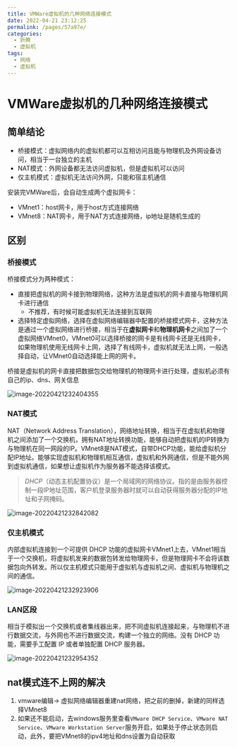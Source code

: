 ```yaml
---
title: VMWare虚拟机的几种网络连接模式
date: 2022-04-21 23:12:25
permalink: /pages/57a97e/
categories:
  - 折腾
  - 虚拟机
tags:
  - 网络
  - 虚拟机
---
```


# VMWare虚拟机的几种网络连接模式

## 简单结论

- 桥接模式：虚拟网络内的虚拟机都可以互相访问且能与物理机及外网设备访问，相当于一台独立的主机
- NAT模式：外网设备都无法访问虚拟机，但是虚拟机可以访问
- 仅主机模式：虚拟机无法访问外网，只能和宿主机通信



安装完VMWare后，会自动生成两个虚拟网卡：

- VMnet1：host网卡，用于host方式连接网络
- VMnet8：NAT网卡，用于NAT方式连接网络，ip地址是随机生成的



## 区别

### 桥接模式

桥接模式分为两种模式：

- 直接把虚拟机的网卡接到物理网络，这种方法是虚拟机的网卡直接与物理机网卡进行通信
  - 不推荐，有时候可能虚拟机无法连接到互联网
- 选择特定虚拟网络，选择在虚拟网络编辑器中配置的桥接模式网卡，这种方法是通过一个虚拟网络进行桥接，相当于在**虚拟网卡**和**物理机网卡**之间加了一个虚拟网络VMnet0，VMnet0可以选择桥接的网卡是有线网卡还是无线网卡，如果物理机使用无线网卡上网，选择了有线网卡，虚拟机就无法上网，一般选择自动，让VMnet0自动选择能上网的网卡。

桥接是虚拟机的网卡直接把数据包交给物理机的物理网卡进行处理，虚拟机必须有自己的ip、dns、网关信息

![image-20220421232404355](https://io.storyxc.com/blog/image-20220421232404355.png)



### NAT模式

NAT（Network Address Translation），网络地址转换，相当于在虚拟机和物理机之间添加了一个交换机，拥有NAT地址转换功能，能够自动把虚拟机的IP转换为与物理机在同一网段的IP。VMnet8是NAT模式，自带DHCP功能，能给虚拟机分配IP地址。能够实现虚拟机和物理机相互通信，虚拟机和外网通信，但是不能外网到虚拟机通信，如果想让虚拟机作为服务器不能选择该模式。

> *DHCP*（动态主机配置协议）是一个局域网的网络协议。指的是由服务器控制一段IP地址范围，客户机登录服务器时就可以自动获得服务器分配的IP地址和子网掩码。

![image-20220421232842082](https://io.storyxc.com/blog/image-20220421232842082.png)

### 仅主机模式

内部虚拟机连接到一个可提供 DHCP 功能的虚拟网卡VMnet1上去，VMnet1相当于一个交换机，将虚拟机发来的数据包转发给物理网卡，但是物理网卡不会将该数据包向外转发。所以仅主机模式只能用于虚拟机与虚拟机之间、虚拟机与物理机之间的通信。

![image-20220421232923906](https://io.storyxc.com/blog/image-20220421232923906.png)

### LAN区段

相当于模拟出一个交换机或者集线器出来，把不同虚拟机连接起来，与物理机不进行数据交流，与外网也不进行数据交流，构建一个独立的网络。没有 DHCP 功能，需要手工配置 IP 或者单独配置 DHCP 服务器。

![image-20220421232954352](https://io.storyxc.com/blog/image-20220421232954352.png)







## nat模式连不上网的解决

1. vmware编辑-> 虚拟网络编辑器重建nat网络，把之前的删掉，新建的同样选择VMnet8
2. 如果还不能启动，去windows服务里查看`VMware DHCP Service`、`VMware NAT Service`、`VMware Workstation Server`服务开启，如果处于停止状态则启动，此外，要把VMnet8的ipv4地址和dns设置为自动获取
